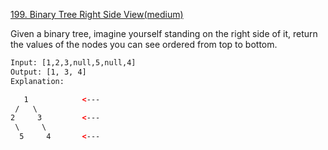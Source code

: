 [199. Binary Tree Right Side View(medium)](https://leetcode.com/problems/binary-tree-right-side-view/)

Given a binary tree, imagine yourself standing on the right side of it, return the values of the nodes you can see
ordered from top to bottom.

```html
Input: [1,2,3,null,5,null,4]
Output: [1, 3, 4]
Explanation:

   1            <---
 /   \
2     3         <---
 \     \
  5     4       <---
```